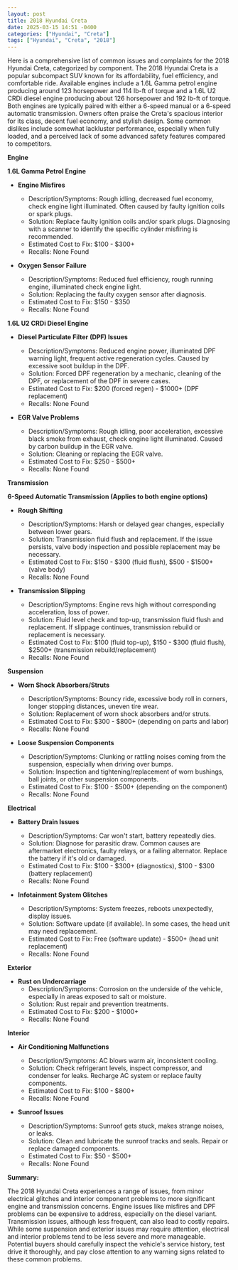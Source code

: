 ```yaml
---
layout: post
title: 2018 Hyundai Creta
date: 2025-03-15 14:51 -0400
categories: ["Hyundai", "Creta"]
tags: ["Hyundai", "Creta", "2018"]
---
```

Here is a comprehensive list of common issues and complaints for the 2018 Hyundai Creta, categorized by component. The 2018 Hyundai Creta is a popular subcompact SUV known for its affordability, fuel efficiency, and comfortable ride. Available engines include a 1.6L Gamma petrol engine producing around 123 horsepower and 114 lb-ft of torque and a 1.6L U2 CRDi diesel engine producing about 126 horsepower and 192 lb-ft of torque. Both engines are typically paired with either a 6-speed manual or a 6-speed automatic transmission. Owners often praise the Creta's spacious interior for its class, decent fuel economy, and stylish design. Some common dislikes include somewhat lackluster performance, especially when fully loaded, and a perceived lack of some advanced safety features compared to competitors.

**Engine**

**1.6L Gamma Petrol Engine**

* **Engine Misfires**
    * Description/Symptoms: Rough idling, decreased fuel economy, check engine light illuminated. Often caused by faulty ignition coils or spark plugs.
    * Solution: Replace faulty ignition coils and/or spark plugs. Diagnosing with a scanner to identify the specific cylinder misfiring is recommended.
    * Estimated Cost to Fix: $100 - $300+
    * Recalls: None Found

* **Oxygen Sensor Failure**
    * Description/Symptoms: Reduced fuel efficiency, rough running engine, illuminated check engine light.
    * Solution: Replacing the faulty oxygen sensor after diagnosis.
    * Estimated Cost to Fix: $150 - $350
    * Recalls: None Found

**1.6L U2 CRDi Diesel Engine**

* **Diesel Particulate Filter (DPF) Issues**
    * Description/Symptoms: Reduced engine power, illuminated DPF warning light, frequent active regeneration cycles. Caused by excessive soot buildup in the DPF.
    * Solution: Forced DPF regeneration by a mechanic, cleaning of the DPF, or replacement of the DPF in severe cases.
    * Estimated Cost to Fix: $200 (forced regen) - $1000+ (DPF replacement)
    * Recalls: None Found

* **EGR Valve Problems**
    * Description/Symptoms: Rough idling, poor acceleration, excessive black smoke from exhaust, check engine light illuminated. Caused by carbon buildup in the EGR valve.
    * Solution: Cleaning or replacing the EGR valve.
    * Estimated Cost to Fix: $250 - $500+
    * Recalls: None Found

**Transmission**

**6-Speed Automatic Transmission (Applies to both engine options)**

* **Rough Shifting**
    * Description/Symptoms: Harsh or delayed gear changes, especially between lower gears.
    * Solution: Transmission fluid flush and replacement. If the issue persists, valve body inspection and possible replacement may be necessary.
    * Estimated Cost to Fix: $150 - $300 (fluid flush), $500 - $1500+ (valve body)
    * Recalls: None Found

* **Transmission Slipping**
    * Description/Symptoms: Engine revs high without corresponding acceleration, loss of power.
    * Solution: Fluid level check and top-up, transmission fluid flush and replacement. If slippage continues, transmission rebuild or replacement is necessary.
    * Estimated Cost to Fix: $100 (fluid top-up), $150 - $300 (fluid flush), $2500+ (transmission rebuild/replacement)
    * Recalls: None Found

**Suspension**

* **Worn Shock Absorbers/Struts**
    * Description/Symptoms: Bouncy ride, excessive body roll in corners, longer stopping distances, uneven tire wear.
    * Solution: Replacement of worn shock absorbers and/or struts.
    * Estimated Cost to Fix: $300 - $800+ (depending on parts and labor)
    * Recalls: None Found

* **Loose Suspension Components**
    * Description/Symptoms: Clunking or rattling noises coming from the suspension, especially when driving over bumps.
    * Solution: Inspection and tightening/replacement of worn bushings, ball joints, or other suspension components.
    * Estimated Cost to Fix: $100 - $500+ (depending on the component)
    * Recalls: None Found

**Electrical**

* **Battery Drain Issues**
    * Description/Symptoms: Car won't start, battery repeatedly dies.
    * Solution: Diagnose for parasitic draw. Common causes are aftermarket electronics, faulty relays, or a failing alternator. Replace the battery if it's old or damaged.
    * Estimated Cost to Fix: $100 - $300+ (diagnostics), $100 - $300 (battery replacement)
    * Recalls: None Found

* **Infotainment System Glitches**
    * Description/Symptoms: System freezes, reboots unexpectedly, display issues.
    * Solution: Software update (if available). In some cases, the head unit may need replacement.
    * Estimated Cost to Fix: Free (software update) - $500+ (head unit replacement)
    * Recalls: None Found

**Exterior**

* **Rust on Undercarriage**
    * Description/Symptoms: Corrosion on the underside of the vehicle, especially in areas exposed to salt or moisture.
    * Solution: Rust repair and prevention treatments.
    * Estimated Cost to Fix: $200 - $1000+
    * Recalls: None Found

**Interior**

* **Air Conditioning Malfunctions**
    * Description/Symptoms: AC blows warm air, inconsistent cooling.
    * Solution: Check refrigerant levels, inspect compressor, and condenser for leaks. Recharge AC system or replace faulty components.
    * Estimated Cost to Fix: $100 - $800+
    * Recalls: None Found

* **Sunroof Issues**
    * Description/Symptoms: Sunroof gets stuck, makes strange noises, or leaks.
    * Solution: Clean and lubricate the sunroof tracks and seals. Repair or replace damaged components.
    * Estimated Cost to Fix: $50 - $500+
    * Recalls: None Found

**Summary:**

The 2018 Hyundai Creta experiences a range of issues, from minor electrical glitches and interior component problems to more significant engine and transmission concerns. Engine issues like misfires and DPF problems can be expensive to address, especially on the diesel variant. Transmission issues, although less frequent, can also lead to costly repairs. While some suspension and exterior issues may require attention, electrical and interior problems tend to be less severe and more manageable. Potential buyers should carefully inspect the vehicle's service history, test drive it thoroughly, and pay close attention to any warning signs related to these common problems.

